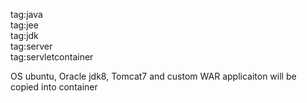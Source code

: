 tag:java  
tag:jee  
tag:jdk  
tag:server  
tag:servletcontainer  

OS ubuntu, Oracle jdk8, Tomcat7 and custom WAR applicaiton will be copied into container
